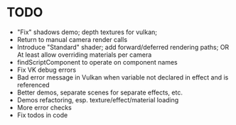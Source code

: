 # TODO

* "Fix" shadows demo; depth textures for vulkan; 
* Return to manual camera render calls
* Introduce "Standard" shader; add forward/deferred rendering paths;
OR
At least allow overriding materials per camera
* findScriptComponent to operate on component names
* Fix VK debug errors
* Bad error message in Vulkan when variable not declared in effect and is referenced
* Better demos, separate scenes for separate effects, etc.
* Demos refactoring, esp. texture/effect/material loading
* More error checks
* Fix todos in code
